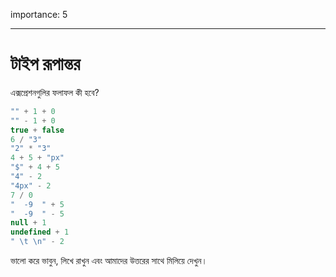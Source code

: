 importance: 5

---

# টাইপ রূপান্তর

এক্সপ্রেশনগুলির ফলাফল কী হবে?

```js no-beautify
"" + 1 + 0
"" - 1 + 0
true + false
6 / "3"
"2" * "3"
4 + 5 + "px"
"$" + 4 + 5
"4" - 2
"4px" - 2
7 / 0
"  -9  " + 5
"  -9  " - 5
null + 1
undefined + 1
" \t \n" - 2
```

ভালো করে ভাবুন, লিখে রাখুন এবং আমাদের উত্তরের সাথে মিলিয়ে দেখুন।
